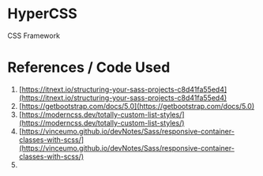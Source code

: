 # HyperCSS

CSS Framework

# References / Code Used

1. [https://itnext.io/structuring-your-sass-projects-c8d41fa55ed4](https://itnext.io/structuring-your-sass-projects-c8d41fa55ed4)
2. [https://getbootstrap.com/docs/5.0](https://getbootstrap.com/docs/5.0)
3. [https://moderncss.dev/totally-custom-list-styles/](https://moderncss.dev/totally-custom-list-styles/)
4. [https://vinceumo.github.io/devNotes/Sass/responsive-container-classes-with-scss/](https://vinceumo.github.io/devNotes/Sass/responsive-container-classes-with-scss/)
5. 
